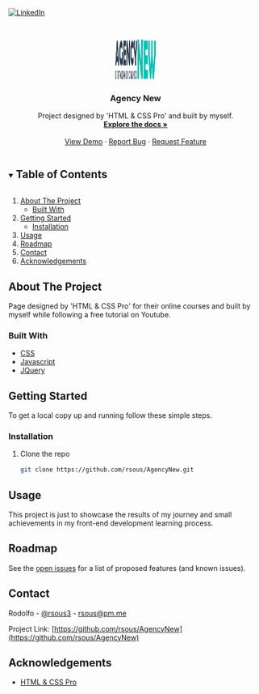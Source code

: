 <!--
*** Thanks for checking out the Best-README-Template. If you have a suggestion
*** that would make this better, please fork the repo and create a pull request
*** or simply open an issue with the tag "enhancement".
*** Thanks again! Now go create something AMAZING! :D
***
***
***
*** To avoid retyping too much info. Do a search and replace for the following:
*** github_username, repo_name, twitter_handle, email, project_title, project_description
-->

<!-- PROJECT SHIELDS -->
<!--
*** I'm using markdown "reference style" links for readability.
*** Reference links are enclosed in brackets [ ] instead of parentheses ( ).
*** See the bottom of this document for the declaration of the reference variables
*** for contributors-url, forks-url, etc. This is an optional, concise syntax you may use.
*** https://www.markdownguide.org/basic-syntax/#reference-style-links
-->

[![LinkedIn][linkedin-shield]][linkedin-url]

<!-- PROJECT LOGO -->
<br />
<p align="center">
  <a href="https://github.com/rsous/AgencyNew">
    <img src="images/agency_new_logo-min.png" alt="Logo" width="80" height="80">
  </a>

  <h3 align="center">Agency New</h3>

  <p align="center">
    Project designed by 'HTML & CSS Pro' and built by myself.
    <br />
    <a href="https://github.com/rsous/AgencyNew"><strong>Explore the docs »</strong></a>
    <br />
    <br />
    <a href="https://rsous.github.io/AgencyNew/">View Demo</a>
    ·
    <a href="https://github.com/rsous/AgencyNew/issues">Report Bug</a>
    ·
    <a href="https://github.com/rsous/AgencyNew/issues">Request Feature</a>
  </p>
</p>

<!-- TABLE OF CONTENTS -->
<details open="open">
  <summary><h2 style="display: inline-block">Table of Contents</h2></summary>
  <ol>
    <li>
      <a href="#about-the-project">About The Project</a>
      <ul>
        <li><a href="#built-with">Built With</a></li>
      </ul>
    </li>
    <li>
      <a href="#getting-started">Getting Started</a>
      <ul>
        <li><a href="#installation">Installation</a></li>
      </ul>
    </li>
    <li><a href="#usage">Usage</a></li>
    <li><a href="#roadmap">Roadmap</a></li>
    <li><a href="#contact">Contact</a></li>
    <li><a href="#acknowledgements">Acknowledgements</a></li>
  </ol>
</details>

<!-- ABOUT THE PROJECT -->

## About The Project

Page designed by 'HTML & CSS Pro' for their online courses and built by myself while following a free tutorial on Youtube.

### Built With

- [CSS]()
- [Javascript]()
- [JQuery]()

<!-- GETTING STARTED -->

## Getting Started

To get a local copy up and running follow these simple steps.

### Installation

1. Clone the repo
   ```sh
   git clone https://github.com/rsous/AgencyNew.git
   ```

<!-- USAGE EXAMPLES -->

## Usage

This project is just to showcase the results of my journey and small achievements in my front-end development learning process.

<!-- ROADMAP -->

## Roadmap

See the [open issues](https://github.com/rsous/AgencyNew/issues) for a list of proposed features (and known issues).

<!-- CONTACT -->

## Contact

Rodolfo - [@rsous3](https://twitter.com/rsous3) - rsous@pm.me

Project Link: [https://github.com/rsous/AgencyNew](https://github.com/rsous/AgencyNew)

<!-- ACKNOWLEDGEMENTS -->

## Acknowledgements

- [HTML & CSS Pro](https://www.htmlecsspro.com)

<!-- MARKDOWN LINKS & IMAGES -->
<!-- https://www.markdownguide.org/basic-syntax/#reference-style-links -->

[contributors-shield]: https://img.shields.io/github/contributors/rsous/repo.svg?style=for-the-badge
[contributors-url]: https://github.com/rsous/repo/graphs/contributors
[forks-shield]: https://img.shields.io/github/forks/rsous/repo.svg?style=for-the-badge
[forks-url]: https://github.com/rsous/repo/network/members
[stars-shield]: https://img.shields.io/github/stars/rsous/repo.svg?style=for-the-badge
[stars-url]: https://github.com/rsous/repo/stargazers
[issues-shield]: https://img.shields.io/github/issues/rsous/repo.svg?style=for-the-badge
[issues-url]: https://github.com/rsous/repo/issues
[license-shield]: https://img.shields.io/github/license/rsous/repo.svg?style=for-the-badge
[license-url]: https://github.com/rsous/repo/blob/master/LICENSE.txt
[linkedin-shield]: https://img.shields.io/badge/-LinkedIn-black.svg?style=for-the-badge&logo=linkedin&colorB=555
[linkedin-url]: https://linkedin.com/in/rsous
